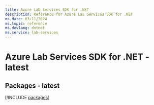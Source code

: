 ```yaml
---
title: Azure Lab Services SDK for .NET
description: Reference for Azure Lab Services SDK for .NET
ms.date: 03/11/2024
ms.topic: reference
ms.devlang: dotnet
ms.service: lab-services
---
```

# Azure Lab Services SDK for .NET - latest
## Packages - latest
[!INCLUDE [packages](lab-services-index.md)]